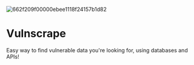 ![662f209f00000ebee1118f24157b1d82](https://user-images.githubusercontent.com/62581994/112323931-3eaa9000-8c80-11eb-91a8-cfc96b97a98f.png)



# Vulnscrape
Easy way to find vulnerable data you're looking for, using databases and APIs!

